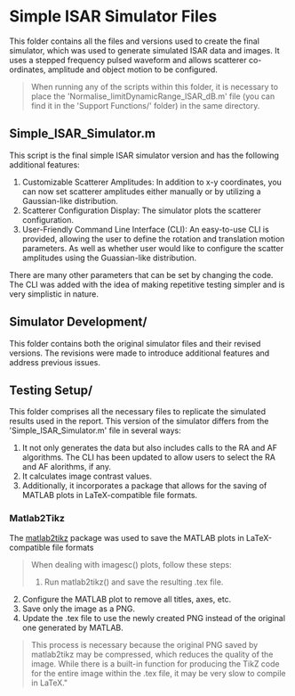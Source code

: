 # Simple ISAR Simulator Files
This folder contains all the files and versions used to create the final simulator, which was used to generate simulated ISAR data and images. It uses a stepped frequency pulsed waveform and allows scatterer co-ordinates, amplitude and object motion to be configured.

> When running any of the scripts within this folder, it is necessary to place the 'Normalise_limitDynamicRange_ISAR_dB.m' file (you can find it in the 'Support Functions/' folder) in the same directory.

## Simple_ISAR_Simulator.m
This script is the final simple ISAR simulator version and has the following additional features:

1. Customizable Scatterer Amplitudes: In addition to x-y coordinates, you can now set scatterer amplitudes either manually or by utilizing a Gaussian-like distribution.
2. Scatterer Configuration Display: The simulator plots the scatterer configuration.
3. User-Friendly Command Line Interface (CLI): An easy-to-use CLI is provided, allowing the user to define the rotation and translation motion parameters. As well as whether user would like to configure the scatter amplitudes using the Guassian-like distribution.

There are many other parameters that can be set by changing the code. The CLI was added with the idea of making repetitive testing simpler and is very simplistic in nature.

## Simulator Development/
This folder contains both the original simulator files and their revised versions. The revisions were made to introduce additional features and address previous issues.

## Testing Setup/
This folder comprises all the necessary files to replicate the simulated results used in the report. This version of the simulator differs from the 'Simple_ISAR_Simulator.m' file in several ways:

1. It not only generates the data but also includes calls to the RA and AF algorithms. The CLI has been updated to allow users to select the RA and AF alorithms, if any.
2. It calculates image contrast values.
3. Additionally, it incorporates a package that allows for the saving of MATLAB plots in LaTeX-compatible file formats.

### Matlab2Tikz
The [matlab2tikz](http://www.mathworks.com/matlabcentral/fileexchange/22022-matlab2tikz-matlab2tikz?download=true) package was used to save the MATLAB plots in LaTeX-compatible file formats
> When dealing with imagesc() plots, follow these steps:
>1. Run matlab2tikz() and save the resulting .tex file.
2. Configure the MATLAB plot to remove all titles, axes, etc.
3. Save only the image as a PNG.
4. Update the .tex file to use the newly created PNG instead of the original one generated by MATLAB.

>This process is necessary because the original PNG saved by matlab2tikz may be compressed, which reduces the quality of the image. While there is a built-in function for producing the TikZ code for the entire image within the .tex file, it may be very slow to compile in LaTeX."

